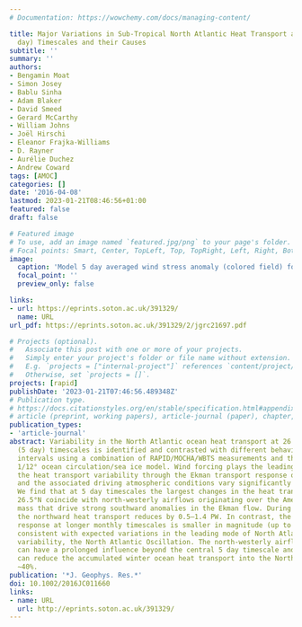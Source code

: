 ```yaml
---
# Documentation: https://wowchemy.com/docs/managing-content/

title: Major Variations in Sub-Tropical North Atlantic Heat Transport at Short (5
  day) Timescales and their Causes
subtitle: ''
summary: ''
authors:
- Bengamin Moat
- Simon Josey
- Bablu Sinha
- Adam Blaker
- David Smeed
- Gerard McCarthy
- William Johns
- Joël Hirschi
- Eleanor Frajka-Williams
- D. Rayner
- Aurélie Duchez
- Andrew Coward
tags: [AMOC]
categories: []
date: '2016-04-08'
lastmod: 2023-01-21T08:46:56+01:00
featured: false
draft: false

# Featured image
# To use, add an image named `featured.jpg/png` to your page's folder.
# Focal points: Smart, Center, TopLeft, Top, TopRight, Left, Right, BottomLeft, Bottom, BottomRight.
image:
  caption: 'Model 5 day averaged wind stress anomaly (colored field) for (a) the 10 extreme positive events and (b) 10 extreme negative events between 1985 and 1994. The arrows show the mean wind stress averaged over the 10 events. The solid lines indicate the 26.58N latitude of the RAPID section.'
  focal_point: ''
  preview_only: false

links:
- url: https://eprints.soton.ac.uk/391329/
  name: URL
url_pdf: https://eprints.soton.ac.uk/391329/2/jgrc21697.pdf

# Projects (optional).
#   Associate this post with one or more of your projects.
#   Simply enter your project's folder or file name without extension.
#   E.g. `projects = ["internal-project"]` references `content/project/deep-learning/index.md`.
#   Otherwise, set `projects = []`.
projects: [rapid]
publishDate: '2023-01-21T07:46:56.489348Z'
# Publication type.
# https://docs.citationstyles.org/en/stable/specification.html#appendix-iii-types
# article (preprint, working papers), article-journal (paper), chapter, dataset, document (catch all), motion_picture (video), post (post on online forum), post-weblog (post on blog), report (technical report, with container-title for chapter within larger report), software, thesis, citation-key (bibtex key) or citation-label (Ferr78, formatted as output label), doi, event-title (name of event), event-place (geographic location), keyword, language (e.g., en or de), license (copyright information), note (descriptive note), publisher, title, t
publication_types:
- 'article-journal'
abstract: Variability in the North Atlantic ocean heat transport at 26.5°N on short
  (5 day) timescales is identified and contrasted with different behaviour at monthly
  intervals using a combination of RAPID/MOCHA/WBTS measurements and the NEMO-LIM2
  1/12° ocean circulation/sea ice model. Wind forcing plays the leading role in establishing
  the heat transport variability through the Ekman transport response of the ocean
  and the associated driving atmospheric conditions vary significantly with timescale.
  We find that at 5 day timescales the largest changes in the heat transport across
  26.5°N coincide with north-westerly airflows originating over the American land
  mass that drive strong southward anomalies in the Ekman flow. During these events
  the northward heat transport reduces by 0.5–1.4 PW. In contrast, the Ekman transport
  response at longer monthly timescales is smaller in magnitude (up to 0.5 PW) and
  consistent with expected variations in the leading mode of North Atlantic atmospheric
  variability, the North Atlantic Oscillation. The north-westerly airflow mechanism
  can have a prolonged influence beyond the central 5 day timescale and on occasion
  can reduce the accumulated winter ocean heat transport into the North Atlantic by
  ∼40%.
publication: '*J. Geophys. Res.*'
doi: 10.1002/2016JC011660
links:
- name: URL
  url: http://eprints.soton.ac.uk/391329/
---
```

